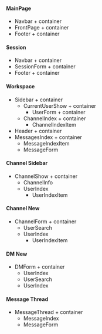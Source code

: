 
#### MainPage
* Navbar + container
* FrontPage + container
* Footer + container

#### Session
* Navbar + container
* SessionForm + container
* Footer + container

#### Workspace
* Sidebar + container
  * CurrentUserShow + container
    * UserForm + container
  * ChannelIndex + container
    * ChannelIndexItem
* Header + container
* MessagesIndex + container
  * MessageIndexItem
  * MessageForm

#### Channel Sidebar
* ChannelShow + container
  * ChannelInfo
  * UserIndex
    * UserIndexItem

#### Channel New
* ChannelForm + container
  * UserSearch
  * UserIndex
    * UserIndexItem

#### DM New
* DMForm + container
  * UserIndex
  * UserSearch
  * UserIndex

#### Message Thread
* MessageThread + container
  * MessageIndex
  * MessageForm
